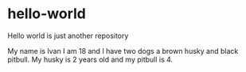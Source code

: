 # hello-world
Hello world is just another repository 

My name is Ivan I am 18 and I have two dogs a brown husky and black pitbull.
My husky is 2 years old and my pitbull is 4.
